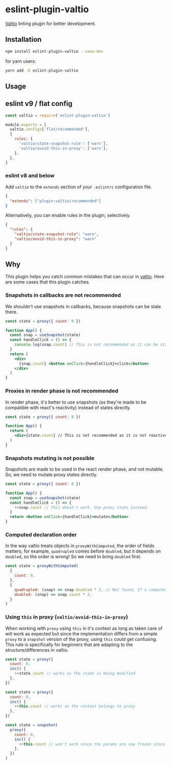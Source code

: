# eslint-plugin-valtio

[Valtio](https://github.com/pmndrs/valtio) linting plugin for better development.

## Installation

```bash
npm install eslint-plugin-valtio --save-dev
```

for yarn users:

```bash
yarn add -D eslint-plugin-valtio
```

## Usage

## eslint v9 / flat config

```js
const valtio = require('eslint-plugin-valtio')

module.exports = [
  valtio.configs['flat/recommended'],
  {
    rules: {
      'valtio/state-snapshot-rule': ['warn'],
      'valtio/avoid-this-in-proxy': ['warn'],
    },
  },
]
```

### eslint v8 and below

Add `valtio` to the `extends` section of your `.eslintrc` configuration file.

```json
{
  "extends": ["plugin:valtio/recommended"]
}
```

Alternatively, you can enable rules in the plugin, selectively.

```json
{
  "rules": {
    "valtio/state-snapshot-rule": "warn",
    "valtio/avoid-this-in-proxy": "warn"
  }
}
```

## Why

This plugin helps you catch common mistakes that can occur in [valtio](https://github.com/pmndrs/valtio). Here are some cases that this plugin catches.

### Snapshots in callbacks are not recommended

We shouldn't use snapshots in callbacks, because snapshots can be stale there.

```jsx
const state = proxy({ count: 0 })

function App() {
  const snap = useSnapshot(state)
  const handleClick = () => {
    console.log(snap.count) // This is not recommended as it can be stale.
  }
  return (
    <div>
      {snap.count} <button onClick={handleClick}>click</button>
    </div>
  )
}
```

### Proxies in render phase is not recommended

In render phase, it's better to use snapshots (as they're made to be compatible with react's reactivity) instead of states directly.

```jsx
const state = proxy({ count: 0 })

function App() {
  return (
    <div>{state.count} // This is not recommended as it is not reactive.</div>
  )
}
```

### Snapshots mutating is not possible

Snapshots are made to be used in the react render phase,
and not mutable.
So, we need to mutate proxy states directly.

```jsx
const state = proxy({ count: 0 })

function App() {
  const snap = useSnapshot(state)
  const handleClick = () => {
    ++snap.count // This doesn't work. Use proxy state instead.
  }
  return <button onClick={handleClick}>mutate</button>
}
```

### Computed declaration order

In the way valtio treats objects in `proxyWithComputed`, the order of fields matters; for example, `quadrupled` comes before `doubled`, but it depends on `doubled`, so the order is wrong! So we need to bring `doubled` first.

```jsx
const state = proxyWithComputed(
  {
    count: 0,
  },
  {
    quadrupled: (snap) => snap.doubled * 2, // Not found, If a computed field deriving value is created from another computed, the computed source should be declared first.
    doubled: (snap) => snap.count * 2,
  }
)
```

### Using `this` in proxy (`valtio/avoid-this-in-proxy`)

When working with `proxy` using `this` in it's context as long as taken care of will work as expected but since the implementation differs from a simple `proxy` to a `snapshot` version of the proxy, using `this` could get confusing. This rule is specifically for beginners that are adapting to the structure/differences in valtio.

```jsx
const state = proxy({
  count: 0,
  inc() {
    ++state.count // works as the state is being modified
  },
})

const state = proxy({
  count: 0,
  inc() {
    ++this.count // works as the context belongs to proxy
  },
})

const state = snapshot(
  proxy({
    count: 0,
    inc() {
      ++this.count // won't work since the params are now frozen since you are in a snapshot.
    },
  })
)
```
